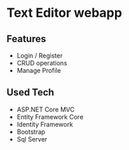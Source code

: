 # Text Editor webapp

## Features
- Login / Register
- CRUD operations
- Manage Profile

## Used Tech
- ASP.NET Core MVC
- Entity Framework Core
- Identity Framework
- Bootstrap
- Sql Server
